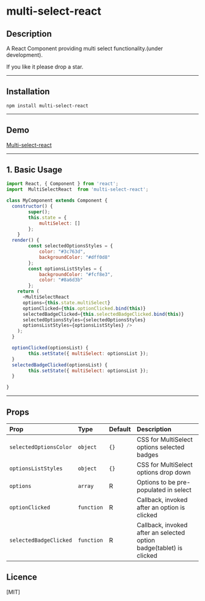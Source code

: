 # multi-select-react

## Description
A React Component providing multi select functionality.(under development).

If you like it please drop a star.

----
## Installation
```
npm install multi-select-react
```
----
## Demo
[Multi-select-react](https://ganesh-91.github.io/multi-select-react/)

----
## 1. Basic Usage
```js
import React, { Component } from 'react';
import  MultiSelectReact  from 'multi-select-react';

class MyComponent extends Component {
  constructor() {
        super();
        this.state = {
            multiSelect: []
        };
    }
  render() {
        const selectedOptionsStyles = {
            color: "#3c763d",
            backgroundColor: "#dff0d8"
        };
        const optionsListStyles = {
            backgroundColor: "#fcf8e3",
            color: "#8a6d3b"
        };
    return (
      <MultiSelectReact 
      options={this.state.multiSelect}
      optionClicked={this.optionClicked.bind(this)}
      selectedBadgeClicked={this.selectedBadgeClicked.bind(this)}
      selectedOptionsStyles={selectedOptionsStyles}
      optionsListStyles={optionsListStyles} />
    );
  }

  optionClicked(optionsList) {
        this.setState({ multiSelect: optionsList });
  }
  selectedBadgeClicked(optionsList) {
        this.setState({ multiSelect: optionsList });
  }

}
```

----

## Props

| Prop  | Type  | Default | Description |
|:--------- | :---- | :----   |:----  |
| `selectedOptionsColor` | `object` | `{}` | CSS for MultiSelect options selected badges
| `optionsListStyles` | `object` | `{}` | CSS for MultiSelect options drop down
| `options` | `array` | R | Options to be pre-populated in select
| `optionClicked` | `function` | R | Callback, invoked after an option is clicked
| `selectedBadgeClicked` | `function` | R | Callback, invoked after an selected option badge(tablet) is clicked


## Licence

[MIT]

